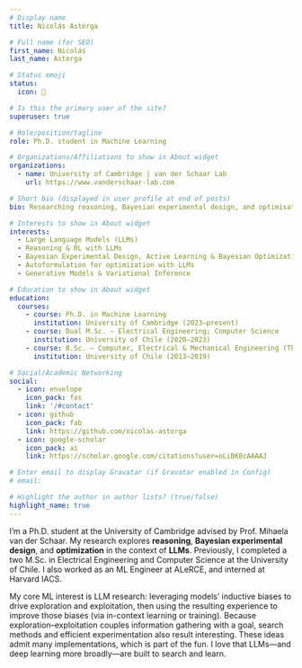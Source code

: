 ```yaml
---
# Display name
title: Nicolás Astorga

# Full name (for SEO)
first_name: Nicolás
last_name: Astorga

# Status emoji
status:
  icon: 🧠

# Is this the primary user of the site?
superuser: true

# Role/position/tagline
role: Ph.D. student in Machine Learning

# Organizations/Affiliations to show in About widget
organizations:
  - name: University of Cambridge | van der Schaar Lab
    url: https://www.vanderschaar-lab.com

# Short bio (displayed in user profile at end of posts)
bio: Researching reasoning, Bayesian experimental design, and optimisation in/with LLMs.

# Interests to show in About widget
interests:
  - Large Language Models (LLMs)
  - Reasoning & RL with LLMs
  - Bayesian Experimental Design, Active Learning & Bayesian Optimization
  - Autoformulation for optimization with LLMs
  - Generative Models & Variational Inference

# Education to show in About widget
education:
  courses:
    - course: Ph.D. in Machine Learning
      institution: University of Cambridge (2023–present)
    - course: Dual M.Sc. — Electrical Engineering; Computer Science
      institution: University of Chile (2020–2023)
    - course: B.Sc. — Computer, Electrical & Mechanical Engineering (Three Major)
      institution: University of Chile (2013–2019)

# Social/Academic Networking
social:
  - icon: envelope
    icon_pack: fas
    link: '/#contact'
  - icon: github
    icon_pack: fab
    link: https://github.com/nicolas-astorga
  - icon: google-scholar
    icon_pack: ai
    link: https://scholar.google.com/citations?user=oLiBK8cAAAAJ

# Enter email to display Gravatar (if Gravatar enabled in Config)
# email:

# Highlight the author in author lists? (true/false)
highlight_name: true
---
```


I’m a Ph.D. student at the University of Cambridge advised by Prof. Mihaela van der Schaar. My research explores **reasoning**, **Bayesian experimental design**, and **optimization** in the context of **LLMs**. Previously, I completed a two M.Sc. in Electrical Engineering and Computer Science at the University of Chile. I also worked as an ML Engineer at ALeRCE, and interned at Harvard IACS.

My core ML interest is LLM research: leveraging models’ inductive biases to drive exploration and exploitation, then using the resulting experience to improve those biases (via in-context learning or training). Because exploration–exploitation couples information gathering with a goal, search methods and efficient experimentation also result interesting. These ideas admit many implementations, which is part of the fun. I love that LLMs—and deep learning more broadly—are built to search and learn.